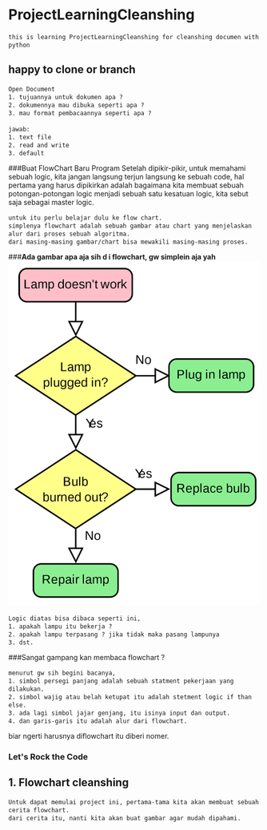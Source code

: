 # ProjectLearningCleanshing
    this is learning ProjectLearningCleanshing for cleanshing documen with python
## happy to clone or branch

    Open Document
    1. tujuannya untuk dokumen apa ?
    2. dokumennya mau dibuka seperti apa ?
    3. mau format pembacaannya seperti apa ?

    jawab:
    1. text file
    2. read and write
    3. default

###Buat FlowChart Baru Program
    Setelah dipikir-pikir, untuk memahami sebuah logic, kita jangan langsung terjun langsung ke sebuah code,
    hal pertama yang harus dipikirkan adalah bagaimana kita membuat sebuah potongan-potongan logic menjadi sebuah
    satu kesatuan logic, kita sebut saja sebagai master logic.


    untuk itu perlu belajar dulu ke flow chart.
    simplenya flowchart adalah sebuah gambar atau chart yang menjelaskan alur dari proses sebuah algoritma.
    dari masing-masing gambar/chart bisa mewakili masing-masing proses.


###<b>Ada gambar apa aja sih d i flowchart, gw simplein aja yah</b>
![alt text](LampFlowchart.png ) 


    Logic diatas bisa dibaca seperti ini, 
    1. apakah lampu itu bekerja ?
    2. apakah lampu terpasang ? jika tidak maka pasang lampunya
    3. dst. 

###Sangat gampang kan membaca flowchart ?

    menurut gw sih begini bacanya, 
    1. simbol persegi panjang adalah sebuah statment pekerjaan yang dilakukan. 
    2. simbol wajig atau belah ketupat itu adalah stetment logic if than else. 
    3. ada lagi simbol jajar genjang, itu isinya input dan output. 
    4. dan garis-garis itu adalah alur dari flowchart. 

biar ngerti harusnya diflowchart itu diberi nomer. 

### Let's Rock the Code

## 1. Flowchart cleanshing

    Untuk dapat memulai project ini, pertama-tama kita akan membuat sebuah cerita flowchart. 
    dari cerita itu, nanti kita akan buat gambar agar mudah dipahami. 






